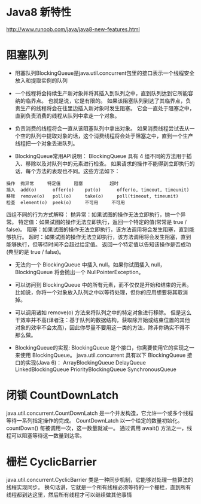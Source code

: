 # Java8 新特性

http://www.runoob.com/java/java8-new-features.html

# 阻塞队列

*	阻塞队列BlockingQueue是java.util.concurrent包里的接口表示一个线程安全放入和提取实例的队列
*	一个线程将会持续生产新对象并将其插入到队列之中，直到队列达到它所能容纳的临界点。
	也就是说，它是有限的。
	如果该阻塞队列到达了其临界点，负责生产的线程将会在往里边插入新对象时发生阻塞。
	它会一直处于阻塞之中，直到负责消费的线程从队列中拿走一个对象。

*	负责消费的线程将会一直从该阻塞队列中拿出对象。
	如果消费线程尝试去从一个空的队列中提取对象的话，这个消费线程将会处于阻塞之中，直到一个生产线程把一个对象丢进队列。

*	BlockingQueue常用API说明：
	BlockingQueue 具有 4 组不同的方法用于插入、移除以及对队列中的元素进行检查。
	如果请求的操作不能得到立即执行的话，每个方法的表现也不同。这些方法如下：
```
操作	抛异常		特定值		阻塞			超时
插入	add(o)		offer(o)	put(o)		offer(o, timeout, timeunit)
移除	remove(o)	poll(o)		take(o)		poll(timeout, timeunit)
检查	element(o)	peek(o)		不可用		不可用
```
四组不同的行为方式解释：
抛异常：如果试图的操作无法立即执行，抛一个异常。
特定值：如果试图的操作无法立即执行，返回一个特定的值(常常是 true / false)。
阻塞：如果试图的操作无法立即执行，该方法调用将会发生阻塞，直到能够执行。
超时：如果试图的操作无法立即执行，该方法调用将会发生阻塞，直到能够执行，但等待时间不会超过给定值。
	返回一个特定值以告知该操作是否成功(典型的是 true / false)。

*	无法向一个 BlockingQueue 中插入 null。如果你试图插入 null，BlockingQueue 将会抛出一个 NullPointerException。 
*	可以访问到 BlockingQueue 中的所有元素，而不仅仅是开始和结束的元素。
	比如说，你将一个对象放入队列之中以等待处理，但你的应用想要将其取消掉。
*	可以调用诸如 remove(o) 方法来将队列之中的特定对象进行移除。
	但是这么干效率并不高(译者注：基于队列的数据结构，获取除开始或结束位置的其他对象的效率不会太高)，因此你尽量不要用这一类的方法，除非你确实不得不那么做。
	
*	BlockingQueue的实现:
BlockingQueue 是个接口，你需要使用它的实现之一来使用 BlockingQueue。
java.util.concurrent 具有以下 BlockingQueue 接口的实现(Java 6)：
ArrayBlockingQueue
DelayQueue
LinkedBlockingQueue
PriorityBlockingQueue
SynchronousQueue

# 闭锁 CountDownLatch

java.util.concurrent.CountDownLatch 是一个并发构造，它允许一个或多个线程等待一系列指定操作的完成。 
CountDownLatch 以一个给定的数量初始化。countDown() 每被调用一次，这一数量就减一。
通过调用 await() 方法之一，线程可以阻塞等待这一数量到达零。

# 栅栏 CyclicBarrier
java.util.concurrent.CyclicBarrier 类是一种同步机制，它能够对处理一些算法的线程实现同步。
换句话讲，它就是一个所有线程必须等待的一个栅栏，直到所有线程都到达这里，然后所有线程才可以继续做其他事情